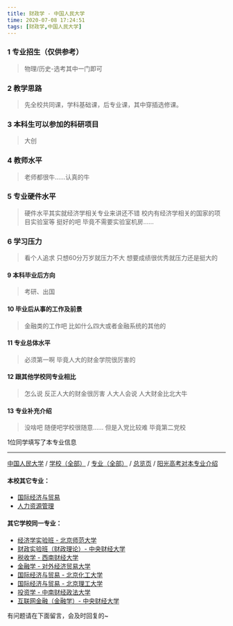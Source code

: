 ```yaml
---
title: 财政学 - 中国人民大学
time: 2020-07-08 17:24:51
tags: [财政学,中国人民大学]
---
```

### 1 专业招生（仅供参考）  
> 物理/历史-选考其中一门即可


### 2 教学思路
> 先全校共同课，学科基础课，后专业课，其中穿插选修课。


### 3 本科生可以参加的科研项目
>  大创


### 4 教师水平
> 老师都很牛……认真的牛


### 5 专业硬件水平
> 硬件水平其实就经济学相关专业来讲还不错 校内有经济学相关的国家的项目实验室等 挺好的吧 毕竟不需要实验室机房……


### 6 学习压力
> 看个人追求 只想60分万岁就压力不大 想要成绩很优秀就压力还是挺大的


#### 9 本科毕业后方向
> 考研、出国


#### 10 毕业后从事的工作及前景
> 金融类的工作吧 比如什么四大或者金融系统的其他的


#### 11 专业总体水平
> 必须第一啊 毕竟人大的财金学院很厉害的


#### 12 跟其他学校同专业相比
> 怎么说 反正人大的财金很厉害 人大人会说 人大财金比北大牛


#### 13 专业补充介绍
> 没啥吧 随便吧学校很随意…… 但是入党比较难 毕竟第二党校

1位同学填写了本专业信息
***
[中国人民大学](http://www.jianshu.com/p/64ca2a715b4f) / [学校（全部）](http://www.jianshu.com/p/3efa6bcca419) / [专业（全部）](http://www.jianshu.com/p/2d4c6d3552c2) / [总览页](http://www.jianshu.com/p/445daeb4fa00) / [阳光高考对本专业介绍](http://gaokao.chsi.com.cn/sch/zyk/view.do?schId=73394522&specId=73381087
)
#### 本校其它专业：
- [国际经济与贸易](http://www.jianshu.com/p/8b305bffe600)
- [人力资源管理](https://www.jianshu.com/p/41834b719bbb)

#### 其它学校同一专业：
- [经济学实验班 - 北京师范大学](http://www.jianshu.com/p/905157b079f8)
- [财政实验班（财政理论）- 中央财经大学](http://www.jianshu.com/p/543b7d175909)
- [税收学 - 西南财经大学](http://www.jianshu.com/p/428c6ac632e9)
- [金融学 - 对外经济贸易大学](http://www.jianshu.com/p/bc445a9150dc)
- [国际经济与贸易 - 北京化工大学](http://www.jianshu.com/p/f143f17287d2)
- [国际经济与贸易 - 北京理工大学](http://www.jianshu.com/p/ebab770158ac)
- [投资学 - 中南财经政法大学](http://www.jianshu.com/p/7d16092614fe)
- [互联网金融（金融学）- 中央财经大学](http://www.jianshu.com/p/6125dd390a4c)


有问题请在下面留言，会及时回复的~